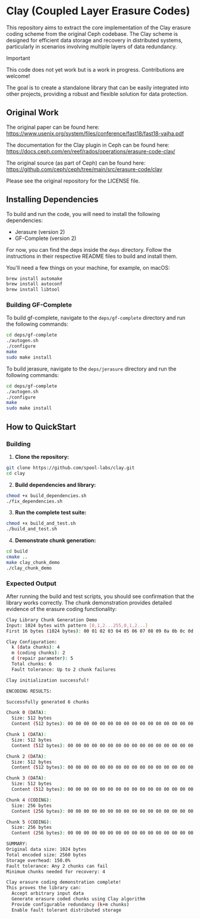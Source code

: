 # Clay (Coupled Layer Erasure Codes)

This repository aims to extract the core implementation of the Clay erasure coding scheme from the original Ceph codebase. The Clay scheme is designed for efficient data storage and recovery in distributed systems, particularly in scenarios involving multiple layers of data redundancy.

> [!Important]
> This code does not yet work but is a work in progress. Contributions are welcome!

The goal is to create a standalone library that can be easily integrated into other projects, providing a robust and flexible solution for data protection.

## Original Work

The original paper can be found here:
<https://www.usenix.org/system/files/conference/fast18/fast18-vajha.pdf>

The documentation for the Clay plugin in Ceph can be found here:
<https://docs.ceph.com/en/reef/rados/operations/erasure-code-clay/>

The original source (as part of Ceph) can be found here:
<https://github.com/ceph/ceph/tree/main/src/erasure-code/clay>

Please see the original repository for the LICENSE file.

## Installing Dependencies

To build and run the code, you will need to install the following dependencies:

- Jerasure (version 2)
- GF-Complete (version 2)

For now, you can find the deps inside the `deps` directory. Follow the instructions in their respective README files to build and install them.

You'll need a few things on your machine, for example, on macOS:

```bash
brew install automake
brew install autoconf
brew install libtool
```

### Building GF-Complete

To build gf-complete, navigate to the `deps/gf-complete` directory and run the following commands:

```bash
cd deps/gf-complete
./autogen.sh
./configure
make
sudo make install
```

To build jerasure, navigate to the `deps/jerasure` directory and run the following commands:

```bash
cd deps/gf-complete
./autogen.sh
./configure
make
sudo make install
```

## How to QuickStart

### Building

1. **Clone the repository:**

```bash
git clone https://github.com/spool-labs/clay.git
cd clay
```

2. **Build dependencies and library:**

```bash
chmod +x build_dependencies.sh
./fix_dependencies.sh
```

3. **Run the complete test suite:**

```bash
chmod +x build_and_test.sh
./build_and_test.sh
```

4. **Demonstrate chunk generation:**

```bash
cd build
cmake ..
make clay_chunk_demo
./clay_chunk_demo
```

### Expected Output

After running the build and test scripts, you should see confirmation that the library works correctly. The chunk demonstration provides detailed evidence of the erasure coding functionality:

```bash
Clay Library Chunk Generation Demo
Input: 1024 bytes with pattern [0,1,2...255,0,1,2...]
First 16 bytes (1024 bytes): 00 01 02 03 04 05 06 07 08 09 0a 0b 0c 0d 0e 0f ...

Clay Configuration:
  k (data chunks): 4
  m (coding chunks): 2  
  d (repair parameter): 5
  Total chunks: 6
  Fault tolerance: Up to 2 chunk failures

Clay initialization successful!

ENCODING RESULTS:

Successfully generated 6 chunks

Chunk 0 (DATA):
  Size: 512 bytes
  Content (512 bytes): 00 00 00 00 00 00 00 00 00 00 00 00 00 00 00 00 ...

Chunk 1 (DATA):
  Size: 512 bytes
  Content (512 bytes): 00 00 00 00 00 00 00 00 00 00 00 00 00 00 00 00 ...

Chunk 2 (DATA):
  Size: 512 bytes
  Content (512 bytes): 00 00 00 00 00 00 00 00 00 00 00 00 00 00 00 00 ...

Chunk 3 (DATA):
  Size: 512 bytes
  Content (512 bytes): 00 00 00 00 00 00 00 00 00 00 00 00 00 00 00 00 ...

Chunk 4 (CODING):
  Size: 256 bytes
  Content (256 bytes): 00 00 00 00 00 00 00 00 00 00 00 00 00 00 00 00 ...

Chunk 5 (CODING):
  Size: 256 bytes
  Content (256 bytes): 00 00 00 00 00 00 00 00 00 00 00 00 00 00 00 00 ...

SUMMARY:
Original data size: 1024 bytes
Total encoded size: 2560 bytes
Storage overhead: 150.0%
Fault tolerance: Any 2 chunks can fail
Minimum chunks needed for recovery: 4

Clay erasure coding demonstration complete!
This proves the library can:
  Accept arbitrary input data
  Generate erasure coded chunks using Clay algorithm
  Provide configurable redundancy (k+m chunks)
  Enable fault tolerant distributed storage
```
